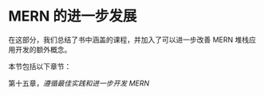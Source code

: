 # MERN 的进一步发展

在这部分，我们总结了书中涵盖的课程，并加入了可以进一步改善 MERN 堆栈应用开发的额外概念。

本节包括以下章节：

第十五章，*遵循最佳实践和进一步开发 MERN*
